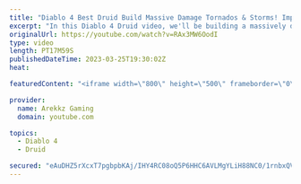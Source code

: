 ```yaml
---
title: "Diablo 4 Best Druid Build Massive Damage Tornados & Storms! Impressions, Tips, All Skills & Perks"
excerpt: "In this Diablo 4 Druid video, we'll be building a massively damage tornados and storms build to take on the hordes of enemies in ..."
originalUrl: https://youtube.com/watch?v=RAx3MW6OodI
type: video
length: PT17M59S
publishedDateTime: 2023-03-25T19:30:02Z
heat: 

featuredContent: "<iframe width=\"800\" height=\"500\" frameborder=\"0\" src=\"https://www.youtube.com/embed/RAx3MW6OodI\" allow=\"accelerometer; autoplay; encrypted-media; gyroscope; picture-in-picture\" allowfullscreen></iframe>"

provider:
  name: Arekkz Gaming
  domain: youtube.com

topics:
  - Diablo 4
  - Druid

secured: "eAuDHZ5rXcxT7pgbpbKAj/IHY4RC08oQ5P6HHC6AVLMgYLiH88NC0/1rnbxQVKSnW5ChNhSKbDkJkmLCeckJFI1xwewAzqkKPCKOz2l75hBXab9H+B2yp+AmIJQqSKZYGD8hpV4JlsndP4HFQ5pTuA7njW84WPbmUHZvzFpOLldWpJaqt8UslCsc0cULsofLnRWTFTrhkcQquB/RumbtLHTZGFzo61xtBoLE4dSU55mhLAXxBQDIVtui633azXBGD4d8Ofve5XwAXasObF9BFwHRXRcJOnCukr+j3hhovJM0T54kGDu2+BeFKjpHePW68LLyl3FtKvVl/feKmD7sAMk0hIPL9OlLTj8tp8aiP3wSY9RyZGp2yKFwHNseG+iGkYdec6/AqIFQm8wqhp9bF08Vq8ja0VSSU5Mzc91fU78=;ZtCI/QDysgcMXGyZGXwP2w=="
---
```


